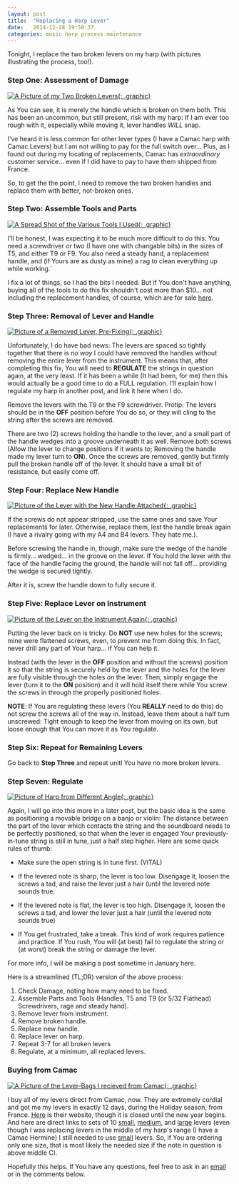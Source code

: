 ```yaml
---
layout: post
title:  "Replacing a Harp Lever"
date:   2014-12-28 19:50:37
categories: music harp process maintenance
---
```


Tonight, I replace the two broken levers on my harp (with pictures
illustrating the process, too!).

### Step One: Assessment of Damage ###

[![A Picture of my Two Broken Levers](https://s3.amazonaws.com/toft-and-toddy/small-broken-harps.jpg){: .graphic}](https://s3.amazonaws.com/toft-and-toddy/broken-harps.jpg)

As You can see, it is merely the handle which is broken on them
both. This has been an uncommon, but still present, risk with my harp:
If I am ever too rough with it, especially while moving it, lever
handles _WILL_ snap.

I've heard  it is less  common for other lever  types (I have  a Camac
harp with  Camac Levers)  but I  am not  willing to  pay for  the full
switch  over...   Plus,  as  I   found  out  during  my   locating  of
replacements, Camac has _extraordinary_  customer service... even if I
did have to pay to have them shipped from France.

So, to get the the point, I need to remove the two broken handles and
replace them with better, not-broken ones.

### Step Two: Assemble Tools and Parts ###

[![A Spread Shot of the Various Tools I Used](https://s3.amazonaws.com/toft-and-toddy/small-lever-tool-spread.jpg){: .graphic}](https://s3.amazonaws.com/toft-and-toddy/lever-tool-spread.jpg)

I'll be honest, I was expecting it to be much more difficult to do
this. You need a screwdriver or two (I have one with changable bits)
in the sizes of T5, and either T9 or F9. You also need a steady hand,
a replacement handle, and (if Yours are as dusty as mine) a rag to
clean everything up while working.`

I fix a lot of things, so I had the bits I needed. But if You don't
have anything, buying all of the tools to do this fix shouldn't cost
more than $10... not including the replacement handles, of course,
which are for sale [here][handles].

### Step Three: Removal of Lever and Handle ###

[![Picture of a Removed Lever, Pre-Fixing](https://s3.amazonaws.com/toft-and-toddy/small-broken-lever.jpg){: .graphic}](https://s3.amazonaws.com/toft-and-toddy/broken-lever.jpg)

Unfortunately, I do have bad news: The levers are spaced so tightly
together that there is _no way_ I could have removed the handles
without removing the entire lever from the instrument. This means
that, after completing this fix, You will need to __REGULATE__ the
strings in question again, at the very least. If it has been a while
(It had been, for me) then this would actually be a good time to do a
FULL regulation. I'll explain how I regulate my harp in another post,
and link it here when I do.

Remove the levers with the T9 or the F9 screwdriver. Protip: The
levers should be in the __OFF__ position before You do so, or they
will cling to the string after the screws are removed.

There are two (2) screws holding the handle to the lever, and a small
part of the handle wedges into a groove underneath it as well. Remove
both screws (Allow the lever to change positions if it wants to;
Removing the handle made my lever turn to __ON__). Once the screws are
removed, gently but firmly pull the broken handle off of the lever. It
should have a small bit of resistance, but easily come off.

### Step Four: Replace New Handle ###

[![Picture of the Lever with the New Handle Attached](https://s3.amazonaws.com/toft-and-toddy/small-fixed-lever.jpg){: .graphic}](https://s3.amazonaws.com/toft-and-toddy/fixed-lever.jpg)

If the screws do not appear stripped, use the same ones and save Your
replacements for later. Otherwise, replace them, lest the handle break
again (I have a rivalry going with my A4 and B4 levers. They hate me.).

Before screwing the handle in, though, make sure the wedge of the handle is firmly... wedged... in the groove on the lever. If You hold the lever with the face of the handle facing the ground, the handle will not fall off... providing the wedge is secured tightly.

After it is, screw the handle down to fully secure it.

### Step Five: Replace Lever on Instrument ###

[![Picture of the Lever on the Instrument Again](https://s3.amazonaws.com/toft-and-toddy/small-fixed-harp-1.jpg){: .graphic}](https://s3.amazonaws.com/toft-and-toddy/fixed-harp-1.jpg)

Putting the lever back on is tricky. Do __NOT__ use new holes for the
screws; mine were flattened screws, even, to prevent me from doing
this. In fact, never drill any part of Your harp... if You can help
it.

Instead (with the lever in the __OFF__ position and without the
screws) position it so that the string is securely held by the lever
and the holes for the lever are fully visible through the holes _on_
the lever. Then, simply engage the lever (turn it to the __ON__
position) and it will hold itself there while You screw the screws in
through the properly positioned holes.

__NOTE__: If You are regulating these levers (You __REALLY__ need to
do this) do not screw the screws all of the way in. Instead, leave
them about a half turn unscrewed: Tight enough to keep the lever from
moving on its own, but loose enough that You can move it as You
regulate.

### Step Six: Repeat for Remaining Levers ###

Go back to __Step Three__ and repeat unitl You have no more broken
levers.

### Step Seven: Regulate ###

[![Picture of Harp from Different Angle](https://s3.amazonaws.com/toft-and-toddy/small-fixed-harp-2.jpg){: .graphic}](https://s3.amazonaws.com/toft-and-toddy/fixed-harp-2.jpg)

Again, I will go into this more in a later post, but the basic idea is
the same as positioning a movable bridge on a banjo or violin: The
distance between the part of the lever which contacts the string and
the soundboard needs to be perfectly positioned, so that when the
lever is engaged Your previously-in-tune string is still in tune, just
a half step higher. Here are some quick rules of thumb:

- Make sure the open string is in tune first. (VITAL)

- If the levered note is sharp, the lever is too low. Disengage it,
  loosen the screws a tad, and raise the lever just a hair (until the
  levered note sounds true.

- If the levered note is flat, the lever is too high. Disengage it,
  loosen the screws a tad, and lower the lever just a hair (until the
  levered note sounds true)

- If You get frustrated, take a break. This kind of work requires
  patience and practice. If You rush, You will (at best) fail to
  regulate the string or (at worst) break the string or damage the
  lever.

For more info, I will be making a post sometime in January here.

Here is a streamlined (TL;DR) version of the above process:

1. Check Damage, noting how many need to be fixed.
2. Assemble Parts and Tools (Handles, T5 and T9 (or 5/32 Flathead) Screwdrivers, rage and steady hand). 
3. Remove lever from instrument.
4. Remove broken handle.
5. Replace new handle.
6. Replace lever on harp.
7. Repeat 3-7 for all broken levers
8. Regulate, at a minimum, all replaced levers.

### Buying from Camac ###

[![A Picture of the Lever-Bags I recieved from Camac](https://s3.amazonaws.com/toft-and-toddy/small-levers-in-bags.jpg){: .graphic}](https://s3.amazonaws.com/toft-and-toddy/levers-in-bags.jpg)

I buy all of my levers direct from Camac, now. They are extremely
cordial and got me my levers in exactly 12 days, during the Holiday
season, from France. [Here][handles] is their website, though it is
closed until the new year begins. And here are direct links to sets of
10 [small][small], [medium][medium], and [large][large] levers (even
though I was replacing levers in the middle of my harp's range (I have
a Camac Hermine) I still needed to use [small][small] levers. So, if
You are ordering only one size, that is most likely the needed size if
the note in question is above middle C).


Hopefully this helps. If You have any questions, feel free to ask in
an [email][email] or in the comments below.


[email]: mailto:cdr255@gmail.com "I am friendly, I promise."
[handles]: http://www.harpes-camac-boutique.net
[small]: http://www.harpes-camac-boutique.net/product_info.php?cPath=3_19&products_id=3432 " "
[medium]: http://www.harpes-camac-boutique.net/product_info.php?cPath=3_19&products_id=3431 " "
[large]: http://www.harpes-camac-boutique.net/product_info.php?cPath=3_19&products_id=3430 " "
